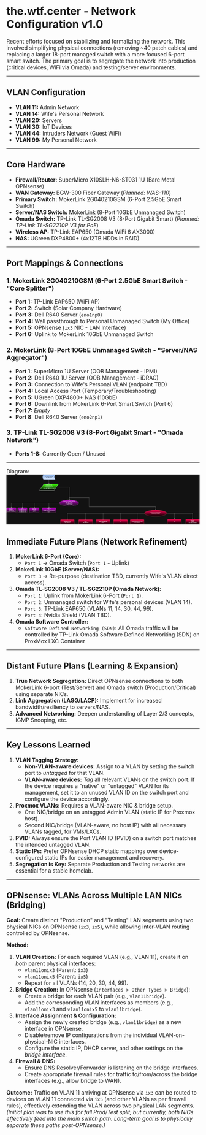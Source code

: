 # the.wtf.center - Network Configuration v1.0

Recent efforts focused on stabilizing and formalizing the network. This involved simplifying physical connections (removing ~40 patch cables) and replacing a larger 18-port managed switch with a more focused 6-port smart switch. The primary goal is to segregate the network into production (critical devices, WiFi via Omada) and testing/server environments.

---

## VLAN Configuration

*   **VLAN 11:** Admin Network
*   **VLAN 14:** Wife's Personal Network
*   **VLAN 20:** Servers
*   **VLAN 30:** IoT Devices
*   **VLAN 44:** Intruders Network (Guest WiFi)
*   **VLAN 99:** My Personal Network

---

## Core Hardware

*   **Firewall/Router:** SuperMicro X10SLH-N6-ST031 1U (Bare Metal OPNsense)
*   **WAN Gateway:** BGW-300 Fiber Gateway (*Planned: WAS-110*)
*   **Primary Switch:** MokerLink 2G040210GSM (6-Port 2.5GbE Smart Switch)
*   **Server/NAS Switch:** MokerLink (8-Port 10GbE Unmanaged Switch)
*   **Omada Switch:** TP-Link TL-SG2008 V3 (8-Port Gigabit Smart) (*Planned: TP-Link TL-SG2210P V3 for PoE*)
*   **Wireless AP:** TP-Link EAP650 (Omada WiFi 6 AX3000)
*   **NAS:** UGreen DXP4800+ (4x12TB HDDs in RAID)

---

## Port Mappings & Connections

### 1. MokerLink 2G040210GSM (6-Port 2.5GbE Smart Switch - "Core Splitter")
*   **Port 1:** TP-Link EAP650 (WiFi AP)
*   **Port 2:** Switch (Solar Company Hardware)
*   **Port 3:** Dell R640 Server (`eno1np0`)
*   **Port 4:** Wall passthrough to Personal Unmanaged Switch (My Office)
*   **Port 5:** OPNsense (`ix3` NIC - LAN Interface)
*   **Port 6:** Uplink to MokerLink 10GbE Unmanaged Switch

### 2. MokerLink (8-Port 10GbE Unmanaged Switch - "Server/NAS Aggregator")
*   **Port 1:** SuperMicro 1U Server (OOB Management - IPMI)
*   **Port 2:** Dell R640 1U Server (OOB Management - iDRAC)
*   **Port 3:** Connection to Wife's Personal VLAN (endpoint TBD)
*   **Port 4:** Local Access Port (Temporary/Troubleshooting)
*   **Port 5:** UGreen DXP4800+ NAS (10GbE)
*   **Port 6:** Downlink from MokerLink 6-Port Smart Switch (Port 6)
*   **Port 7:** *Empty*
*   **Port 8:** Dell R640 Server (`eno2np1`)

### 3. TP-Link TL-SG2008 V3 (8-Port Gigabit Smart - "Omada Network")
*   **Ports 1-8:** Currently Open / Unused

---
Diagram: ![image](https://github.com/TheASDM/the.wtf.center/blob/main/the.wtf.center%20Network%20Diagram.drawio.png?raw=true)
## Immediate Future Plans (Network Refinement)

1.  **MokerLink 6-Port (Core):**
    *   `Port 1` -> Omada Switch (`Port 1` - Uplink)
2.  **MokerLink 10GbE (Server/NAS):**
    *   `Port 3` -> Re-purpose (destination TBD, currently Wife's VLAN direct access).
3.  **Omada TL-SG2008 V3 / TL-SG2210P (Omada Network):**
    *   `Port 1`: Uplink from MokerLink 6-Port (`Port 1`).
    *   `Port 2`: Unmanaged switch for Wife's personal devices (VLAN 14).
    *   `Port 3`: TP-Link EAP650 (VLANs 11, 14, 30, 44, 99).
    *   `Port 4`: Nvidia Shield (VLAN TBD).
4.  **Omada Software Controller:**
    *   `Software Defined Networking (SDN)`: All Omada traffic will be controlled by TP-Link Omada Software Defined Networking (SDN) on ProxMox LXC Container

---

## Distant Future Plans (Learning & Expansion)

1.  **True Network Segregation:** Direct OPNsense connections to both MokerLink 6-port (Test/Server) and Omada switch (Production/Critical) using separate NICs.
2.  **Link Aggregation (LAGG/LACP):** Implement for increased bandwidth/resiliency to servers/NAS.
3.  **Advanced Networking:** Deepen understanding of Layer 2/3 concepts, IGMP Snooping, etc.

---

## Key Lessons Learned

1.  **VLAN Tagging Strategy:**
    *   **Non-VLAN-aware devices:** Assign to a VLAN by setting the switch port to *untagged* for that VLAN.
    *   **VLAN-aware devices:** *Tag* all relevant VLANs on the switch port. If the device requires a "native" or "untagged" VLAN for its management, set it to an unused VLAN ID on the switch port and configure the device accordingly.
2.  **Proxmox VLANs:** Requires a VLAN-aware NIC & bridge setup.
    *   One NIC/bridge on an untagged Admin VLAN (static IP for Proxmox host).
    *   Second NIC/bridge (VLAN-aware, no host IP) with all necessary VLANs tagged, for VMs/LXCs.
3.  **PVID:** Always ensure the Port VLAN ID (PVID) on a switch port matches the intended untagged VLAN.
4.  **Static IPs:** Prefer OPNsense DHCP static mappings over device-configured static IPs for easier management and recovery.
5.  **Segregation is Key:** Separate Production and Testing networks are essential for a stable homelab.

---

## OPNsense: VLANs Across Multiple LAN NICs (Bridging)

**Goal:** Create distinct "Production" and "Testing" LAN segments using two physical NICs on OPNsense (`ix3`, `ix5`), while allowing inter-VLAN routing controlled by OPNsense.

**Method:**
1.  **VLAN Creation:** For each required VLAN (e.g., VLAN 11), create it on *both* parent physical interfaces:
    *   `vlan11onix3` (Parent: `ix3`)
    *   `vlan11onix5` (Parent: `ix5`)
    *   Repeat for all VLANs (14, 20, 30, 44, 99).
2.  **Bridge Creation:** In OPNsense (`Interfaces > Other Types > Bridge`):
    *   Create a bridge for each VLAN pair (e.g., `vlan11bridge`).
    *   Add the corresponding VLAN interfaces as members (e.g., `vlan11onix3` and `vlan11onix5` to `vlan11bridge`).
3.  **Interface Assignment & Configuration:**
    *   Assign the newly created bridge (e.g., `vlan11bridge`) as a new interface in OPNsense.
    *   Disable/remove IP configurations from the individual VLAN-on-physical-NIC interfaces.
    *   Configure the static IP, DHCP server, and other settings on the *bridge interface*.
4.  **Firewall & DNS:**
    *   Ensure DNS Resolver/Forwarder is listening on the bridge interfaces.
    *   Create appropriate firewall rules for traffic to/from/across the bridge interfaces (e.g., allow bridge to WAN).

**Outcome:** Traffic on VLAN 11 arriving at OPNsense via `ix3` can be routed to devices on VLAN 11 connected via `ix5` (and other VLANs as per firewall rules), effectively extending the VLAN across two physical LAN segments.
*(Initial plan was to use this for full Prod/Test split, but currently, both NICs effectively feed into the main switch path. Long-term goal is to physically separate these paths post-OPNsense.)*
